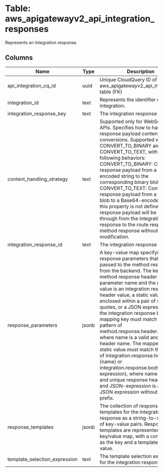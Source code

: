 
# Table: aws_apigatewayv2_api_integration_responses
Represents an integration response.
## Columns
| Name        | Type           | Description  |
| ------------- | ------------- | -----  |
|api_integration_cq_id|uuid|Unique CloudQuery ID of aws_apigatewayv2_api_integrations table (FK)|
|integration_id|text|Represents the identifier of an integration.|
|integration_response_key|text|The integration response key.|
|content_handling_strategy|text|Supported only for WebSocket APIs. Specifies how to handle response payload content type conversions. Supported values are CONVERT_TO_BINARY and CONVERT_TO_TEXT, with the following behaviors: CONVERT_TO_BINARY: Converts a response payload from a Base64-encoded string to the corresponding binary blob. CONVERT_TO_TEXT: Converts a response payload from a binary blob to a Base64-encoded string. If this property is not defined, the response payload will be passed through from the integration response to the route response or method response without modification.|
|integration_response_id|text|The integration response ID.|
|response_parameters|jsonb|A key-value map specifying response parameters that are passed to the method response from the backend. The key is a method response header parameter name and the mapped value is an integration response header value, a static value enclosed within a pair of single quotes, or a JSON expression from the integration response body. The mapping key must match the pattern of method.response.header.{name}, where name is a valid and unique header name. The mapped non-static value must match the pattern of integration.response.header.{name} or integration.response.body.{JSON-expression}, where name is a valid and unique response header name and JSON-expression is a valid JSON expression without the $ prefix.|
|response_templates|jsonb|The collection of response templates for the integration response as a string-to-string map of key-value pairs. Response templates are represented as a key/value map, with a content-type as the key and a template as the value.|
|template_selection_expression|text|The template selection expressions for the integration response.|
